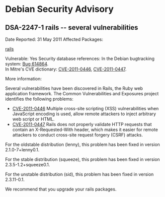 
Debian Security Advisory
========================


DSA-2247-1 rails -- several vulnerabilities
-------------------------------------------



Date Reported:
31 May 2011
Affected Packages:

[rails](https://packages.debian.org/src:rails)

Vulnerable:
Yes
Security database references:
In the Debian bugtracking system: [Bug 614864](https://bugs.debian.org/cgi-bin/bugreport.cgi?bug=614864).  
In Mitre's CVE dictionary: [CVE-2011-0446](https://security-tracker.debian.org/tracker/CVE-2011-0446), [CVE-2011-0447](https://security-tracker.debian.org/tracker/CVE-2011-0447).  

More information:

Several vulnerabilities have been discovered in Rails, the Ruby web
application framework. The Common Vulnerabilities and Exposures project
identifies the following problems:


* [CVE-2011-0446](https://security-tracker.debian.org/tracker/CVE-2011-0446)
Multiple cross-site scripting (XSS) vulnerabilities when JavaScript
 encoding is used, allow remote attackers to inject arbitrary web
 script or HTML.
* [CVE-2011-0447](https://security-tracker.debian.org/tracker/CVE-2011-0447)
Rails does not properly validate HTTP requests that contain an
 X-Requested-With header, which makes it easier for remote attackers
 to conduct cross-site request forgery (CSRF) attacks.


For the oldstable distribution (lenny), this problem has been fixed in
version 2.1.0-7+lenny0.1.


For the stable distribution (squeeze), this problem has been fixed in
version 2.3.5-1.2+squeeze0.1.


For the unstable distribution (sid), this problem has been fixed in
version 2.3.11-0.1.


We recommend that you upgrade your rails packages.





